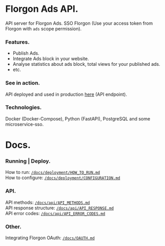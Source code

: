 # Florgon Ads API.
API server for Florgon Ads. SSO Florgon (Use your access token from Florgon with `ads` scope permission).

### Features.
- Publish Ads.
- Integrate Ads block in your website.
- Analyse statistics about ads block, total views for your published ads.
- etc.

### See in action.
API deployed and used in production [here](https://api.florgon.space/ads/) (API endpoint).

### Technologies.
Docker (Docker-Compose), Python (FastAPI), PostgreSQL and some microservice-sso.

# Docs.

### Running | Deploy.
How to run: [`/docs/deployment/HOW_TO_RUN.md`](/docs/deployment/HOW_TO_RUN.md) \
How to configure: [`/docs/deployment/CONFIGURATION.md`](/docs/deployment/CONFIGURATION.md)
### API.
API methods: [`/docs/api/API_METHODS.md`](/docs/api/API_METHODS.md) \
API response structure: [`/docs/api/API_RESPONSE.md`](/docs/api/API_RESPONSE.md) \
API error codes: [`/docs/api/API_ERROR_CODES.md`](/docs/api/API_ERROR_CODES.md)
### Other.
Integrating Florgon OAuth: [`/docs/OAUTH.md`](/docs/OAUTH.md)
